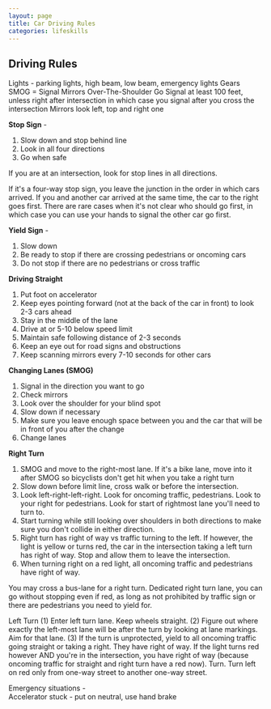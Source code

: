 ```yaml
---
layout: page
title: Car Driving Rules
categories: lifeskills
---
```


## Driving Rules  
  
Lights - parking lights, high beam, low beam, emergency lights
Gears
SMOG = Signal Mirrors Over-The-Shoulder Go
Signal at least 100 feet, unless right after intersection in which case you signal after you cross the intersection
Mirrors look left, top and right one


**Stop Sign** -
1. Slow down and stop behind line
2. Look in all four directions
3. Go when safe

If you are at an intersection, look for stop lines in all directions. 

If it's a four-way stop sign, you leave the junction in the order in which cars arrived. If you and another car arrived at the same time, the car to the right goes first. There are rare cases when it's not clear who should go first, in which case you can use your hands to signal the other car go first.

**Yield Sign** - 
1. Slow down
2. Be ready to stop if there are crossing pedestrians or oncoming cars
3. Do not stop if there are no pedestrians or cross traffic

**Driving Straight**  
1. Put foot on accelerator  
2. Keep eyes pointing forward (not at the back of the car in front) to look 2-3 cars ahead  
3. Stay in the middle of the lane  
4. Drive at or 5-10 below speed limit  
5. Maintain safe following distance of 2-3 seconds  
6. Keep an eye out for road signs and obstructions  
7. Keep scanning mirrors every 7-10 seconds for other cars  
  
**Changing Lanes (SMOG)**
1. Signal in the direction you want to go
2. Check mirrors
3. Look over the shoulder for your blind spot
4. Slow down if necessary
5. Make sure you leave enough space between you and the car that will be in front of you after the change
6. Change lanes

**Right Turn**
1. SMOG and move to the right-most lane. If it's a bike lane, move into it after SMOG so bicyclists don't get hit when you take a right turn
2. Slow down before limit line, cross walk or before the intersection.
3. Look left-right-left-right. Look for oncoming traffic, pedestrians. Look to your right for pedestrians. Look for start of rightmost lane you'll need to turn to.
4. Start turning while still looking over shoulders in both directions to make sure you don't collide in either direction.
5. Right turn has right of way vs traffic turning to the left. If however, the light is yellow or turns red, the car in the intersection taking a left turn has right of way. Stop and allow them to leave the intersection.
6. When turning right on a red light, all oncoming traffic and pedestrians have right of way.

You may cross a bus-lane for a right turn.
Dedicated right turn lane, you can go without stopping even if red, as long as not prohibited by traffic sign or there are pedestrians you need to yield for.


Left Turn
(1) Enter left turn lane. Keep wheels straight.
(2) Figure out where exactly the left-most lane will be after the turn by looking at lane markings. Aim for that lane.
(3) If the turn is unprotected, yield to all oncoming traffic going straight or taking a right. They have right of way. If the light turns red however AND you're in the intersection, you have right of way (because oncoming traffic for straight and right turn have a red now). Turn.
Turn left on red only from one-way street to another one-way street.


Emergency situations -  
Accelerator stuck - put on neutral, use hand brake
